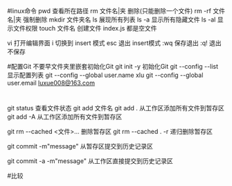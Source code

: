 #linux命令
pwd 查看所在路径
rm 文件名|夹 删除(只能删除一个文件)
rm -rf 文件名|夹  强制删除
mkdir 文件夹名
ls 展现所有列表
ls -a 显示所有隐藏文件
ls -al 显示文件权限
touch 文件名 创建文件 index.js 都是空文件

vi 打开编辑界面
i 切换到 insert 模式
esc 退出 insert模式
:wq 保存退出
:q! 退出不保存


#配置Git 不要早文件夹里嵌套初始化Git
git init -y 初始化Git
git --config --list 显示配置列表
git --config --global user.name xlu
git --config --global user.email luxue008@163.com

#
git status 查看文件状态
git add 文件名
git add . 从工作区添加所有文件到暂存区
git add -A 从工作区添加所有文件到暂存区

git rm --cached  <文件>... 删除暂存区
git rm --cached . -r  递归删除暂存区

git commit -m"message" 从暂存区提交到历史记录区

git commit -a -m"message"  从工作区直接提交到历史记录区

#比较






